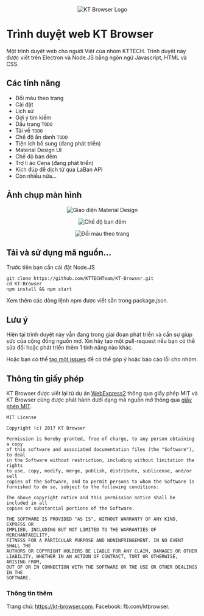 <p align="center">
  <img alt="KT Browser Logo" src="http://kt-browser.com/ktbrowserlogo.png" />
</p>

# Trình duyệt web KT Browser
Một trình duyệt web cho người Việt của nhóm KTTECH. Trình duyệt này được viết trên Electron và Node.JS bằng ngôn ngữ Javascript, HTML và CSS.

## Các tính năng
* Đổi màu theo trang
* Cài đặt
* Lịch sử
* Gợi ý tìm kiếm
* Dấu trang `TODO`
* Tải về `TODO`
* Chế độ ẩn danh `TODO`
* Tiện ích bổ sung (đang phát triển)
* Material Design UI
* Chế độ ban đêm
* Trợ lí ảo Cena (đang phát triển)
* Kích đúp để dịch từ qua LaBan API
* Còn nhiều nữa...

## Ảnh chụp màn hình

<p align="center">
  <img alt="Giao diện Material Design" src="http://kt-browser.com/tinhnang1.png" />
</p>
<p align="center">
  <img alt="Chế độ ban đêm" src="http://kt-browser.com/tinhnang2.png" />
</p>
<p align="center">
  <img alt="Đổi màu theo trang" src="http://kt-browser.com/tinhnang6.png" />
</p>

## Tải và sử dụng mã nguồn...

Trước tiên bạn cần cài đặt Node.JS

```
git clone https://github.com/KTTECHTeam/KT-Browser.git
cd KT-Browser
npm install && npm start
```

Xem thêm các dòng lệnh npm được viết sẵn trong package.json.

## Lưu ý

Hiện tại trình duyệt này vẫn đang trong giai đoạn phát triển và cần sự giúp sức của cộng đồng nguồn mở. Xin hãy tạo một pull-request nếu bạn có thể sửa đổi hoặc phát triển thêm 1 tính năng nào khác.

Hoặc bạn có thể [tạo một issues](https://github.com/KTTECHTeam/KT-Browser/issues) để có thể góp ý hoặc báo cáo lỗi cho nhóm.

## Thông tin giấy phép
KT Browser được viết lại từ dự án [WebExpress2](https://github.com/Sential/WebExpress2) thông qua giấy phép MIT và KT Browser cũng được phát hành dưới dạng mã nguồn mở thông qua [giấy phép MIT](https://github.com/KTTECHTeam/KT-Browser/blob/master/LICENSE).

```
MIT License

Copyright (c) 2017 KT Browser

Permission is hereby granted, free of charge, to any person obtaining a copy
of this software and associated documentation files (the "Software"), to deal
in the Software without restriction, including without limitation the rights
to use, copy, modify, merge, publish, distribute, sublicense, and/or sell
copies of the Software, and to permit persons to whom the Software is
furnished to do so, subject to the following conditions:

The above copyright notice and this permission notice shall be included in all
copies or substantial portions of the Software.

THE SOFTWARE IS PROVIDED "AS IS", WITHOUT WARRANTY OF ANY KIND, EXPRESS OR
IMPLIED, INCLUDING BUT NOT LIMITED TO THE WARRANTIES OF MERCHANTABILITY,
FITNESS FOR A PARTICULAR PURPOSE AND NONINFRINGEMENT. IN NO EVENT SHALL THE
AUTHORS OR COPYRIGHT HOLDERS BE LIABLE FOR ANY CLAIM, DAMAGES OR OTHER
LIABILITY, WHETHER IN AN ACTION OF CONTRACT, TORT OR OTHERWISE, ARISING FROM,
OUT OF OR IN CONNECTION WITH THE SOFTWARE OR THE USE OR OTHER DEALINGS IN THE
SOFTWARE.
```

### Thông tin thêm
Trang chủ: https://kt-browser.com.
Facebook: fb.com/ktbrowser.
